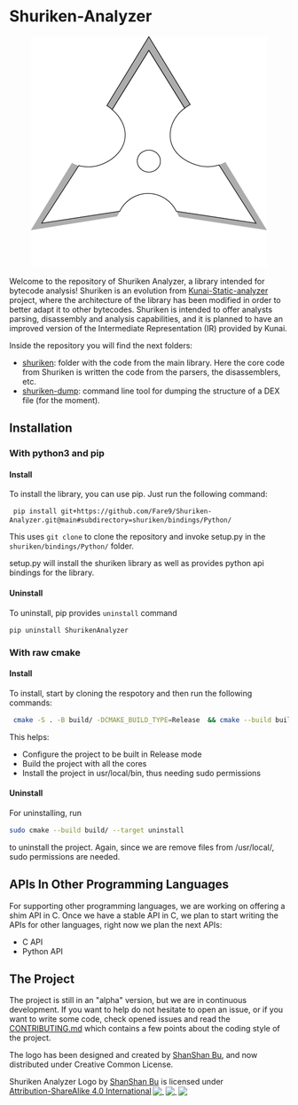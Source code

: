 # Shuriken-Analyzer

<p align="center">
  <img src="Imgs/Logo 5cm/Logo-5cm-redes-blanco.png"
alt="Shuriken Logo White"/>
</p>



Welcome to the repository of Shuriken Analyzer, a library intended for bytecode analysis!
Shuriken is an evolution from [Kunai-Static-analyzer](https://github.com/Fare9/KUNAI-static-analyzer) project, 
where the architecture of the library has been modified in order to better adapt it to other bytecodes. Shuriken
is intended to offer analysts parsing, disassembly and analysis capabilities, and it is planned to have
an improved version of the Intermediate Representation (IR) provided by Kunai.

Inside the repository you will find the next folders:

* [shuriken](./shuriken/): folder with the code from the main library. Here the core code from Shuriken is written
the code from the parsers, the disassemblers, etc.
* [shuriken-dump](./shuriken-dump/): command line tool for dumping the structure of a DEX file (for the moment).

## Installation
### With python3 and pip
#### Install
To install the library, you can use pip. Just run the following command:
```
 pip install git+https://github.com/Fare9/Shuriken-Analyzer.git@main#subdirectory=shuriken/bindings/Python/
```
This uses `git clone` to clone the repository and invoke setup.py in the `shuriken/bindings/Python/` folder.

setup.py will install the shuriken library as well as provides python api bindings for the library. 

#### Uninstall
To uninstall, pip provides `uninstall` command
```
pip uninstall ShurikenAnalyzer
```

### With raw cmake
#### Install
To install, start by cloning the respotory and then run the following commands:

```bash
 cmake -S . -B build/ -DCMAKE_BUILD_TYPE=Release  && cmake --build build/ -j && sudo cmake --install build/
```

This helps:
- Configure the project to be built in Release mode
- Build the project with all the cores
- Install the project in usr/local/bin, thus needing sudo permissions

#### Uninstall
For uninstalling, run
```bash
sudo cmake --build build/ --target uninstall
```

to uninstall the project. Again, since we are remove files from /usr/local/, sudo permissions are needed.



## APIs In Other Programming Languages

For supporting other programming languages, we are working on offering a shim API in C. Once we have a stable
API in C, we plan to start writing the APIs for other languages, right now we plan the next APIs:

* C API
* Python API


## The Project

The project is still in an "alpha" version, but we are in continuous development. If you want to help do not hesitate
to open an issue, or if you want to write some code, check opened issues and read the [CONTRIBUTING.md](./CONTRIBUTING.md)
which contains a few points about the coding style of the project.

The logo has been designed and created by [ShanShan Bu](https://www.linkedin.com/in/shanshan-bu/), and now distributed
under Creative Common License.

<p xmlns:cc="http://creativecommons.org/ns#" xmlns:dct="http://purl.org/dc/terms/">
<span property="dct:title">Shuriken Analyzer Logo</span> by 
<a rel="cc:attributionURL dct:creator" property="cc:attributionName" href="https://www.linkedin.com/in/shanshan-bu/">
ShanShan Bu</a> is licensed under <a href="http://creativecommons.org/licenses/by-sa/4.0/?ref=chooser-v1" target="_blank" 
rel="license noopener noreferrer" style="display:inline-block;">
Attribution-ShareAlike 4.0 International<img style="height:22px!important;margin-left:3px;vertical-align:text-bottom;" 
src="https://mirrors.creativecommons.org/presskit/icons/cc.svg?ref=chooser-v1">
<img style="height:22px!important;margin-left:3px;vertical-align:text-bottom;" 
src="https://mirrors.creativecommons.org/presskit/icons/by.svg?ref=chooser-v1">
<img style="height:22px!important;margin-left:3px;vertical-align:text-bottom;" src="https://mirrors.creativecommons.org/presskit/icons/sa.svg?ref=chooser-v1">
</a></p>
